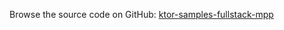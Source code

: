 [//]: # (title: FullStack MPP)
[//]: # (category: samples)
[//]: # (permalink: /samples/fullstack-mpp.html)
[//]: # (caption: Example of a FullStack Multiplatform Application)

Browse the source code on GitHub: [ktor-samples-fullstack-mpp](https://github.com/ktorio/ktor-samples/tree/master/mpp/fullstack-mpp)
